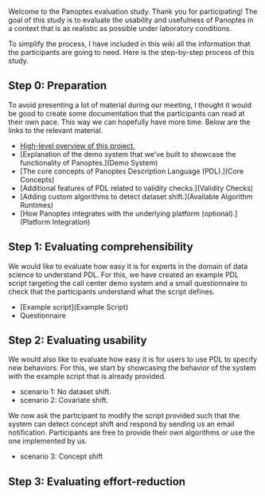 Welcome to the Panoptes evaluation study. Thank you for participating! The goal of this study is to evaluate the usability and usefulness of Panoptes in a context that is as realistic as possible under laboratory conditions.

To simplify the process, I have included in this wiki all the information that the participants are going to need. Here is the step-by-step process of this study.

## Step 0: Preparation
To avoid presenting a lot of material during our meeting, I thought it would be good to create some documentation that the participants can read at their own pace. This way we can hopefully have more time. Below are the links to the relevant material.
- [High-level overview of this project.](Introduction)
- [Explanation of the demo system that we've built to showcase the functionality of Panoptes.](Demo System)
- [The core concepts of Panoptes Description Language (PDL).](Core Concepts)
- [Additional features of PDL related to validity checks.](Validity Checks)
- [Adding custom algorithms to detect dataset shift.](Available Algorithm Runtimes)
- [How Panoptes integrates with the underlying platform (optional).](Platform Integration)

## Step 1: Evaluating comprehensibility
We would like to evaluate how easy it is for experts in the domain of data science to understand PDL. For this, we have created an example PDL script targeting the call center demo system and a small questionnaire to check that the participants understand what the script defines.
- [Example script](Example Script)
- Questionnaire

## Step 2: Evaluating usability
We would also like to evaluate how easy it is for users to use PDL to specify new behaviors. For this, we start by showcasing the behavior of the system with the example script that is already provided.

- scenario 1: No dataset shift.
- scenario 2: Covariate shift.

We now ask the participant to modify the script provided such that the system can detect concept shift and respond by sending us an email notification. Participants are free to provide their own algorithms or use the one implemented by us.
- scenario 3: Concept shift

## Step 3: Evaluating effort-reduction
